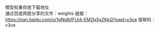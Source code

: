 模型权重存放下载地址<br/>
通过百度网盘分享的文件：weights
链接：https://pan.baidu.com/s/1gNidbfFUi4-EM2lx5xZKkQ?pwd=v3ce 
提取码：v3ce

